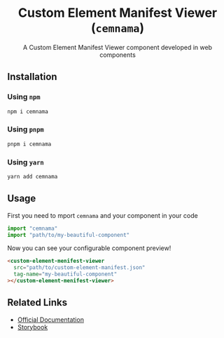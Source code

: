 <div align="center">

# Custom Element Manifest Viewer (`cemnama`)

A Custom Element Manifest Viewer component developed in web components
  
</div>


## Installation

### Using `npm`

```bash
npm i cemnama
```

### Using `pnpm`

```bash
pnpm i cemnama
```


### Using `yarn`

```bash
yarn add cemnama
```

## Usage

First you need to mport `cemnama` and your component in your code


```js
import "cemnama"
import "path/to/my-beautiful-component"
```

Now you can see your configurable component preview!

```html
<custom-element-menifest-viewer
  src="path/to/custom-element-manifest.json"
  tag-name="my-beautiful-component"
></custom-element-menifest-viewer>
```

## Related Links

- [Official Documentation]()
- [Storybook](https://amir78729.github.io/custom-element-manifest-viewer/?path=/story/custom-element-manifest-viewer--custom-slots)
